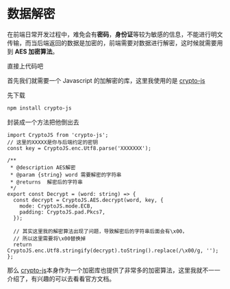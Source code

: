 # 数据解密

在前端日常开发过程中，难免会有**密码**，**身份证**等较为敏感的信息，不能进行明文传输，而当后端返回的数据是加密的，前端需要对数据进行解密，这时候就需要用到 **AES 加密算法**。

直接上代码吧

首先我们就需要一个 Javascript 的加解密的库，这里我使用的是 [crypto-js](https://www.npmjs.com/package/crypto-js)

先下载

```bash
npm install crypto-js
```

封装成一个方法把他倒出去

```ts{2,16,17}
import CryptoJS from 'crypto-js';
// 这里的XXXXX是你与后端约定的密钥
const key = CryptoJS.enc.Utf8.parse('XXXXXXX');

/**
 * @description AES解密
 * @param {string} word 需要解密的字符串
 * @returns  解密后的字符串
 */
export const Decrypt = (word: string) => {
  const decrypt = CryptoJS.AES.decrypt(word, key, {
    mode: CryptoJS.mode.ECB,
    padding: CryptoJS.pad.Pkcs7,
  });

  // 其实这里我的解密算法出现了问题，导致解密后的字符串后面会有\x00，
  // 所以这里需要将\x00替换掉
  return CryptoJS.enc.Utf8.stringify(decrypt).toString().replace(/\x00/g, '');
};
```

那么 [crypto-js](https://www.npmjs.com/package/crypto-js)本身作为一个加密库也提供了非常多的加密算法，这里我就不一一介绍了，有兴趣的可以去看看官方文档。
